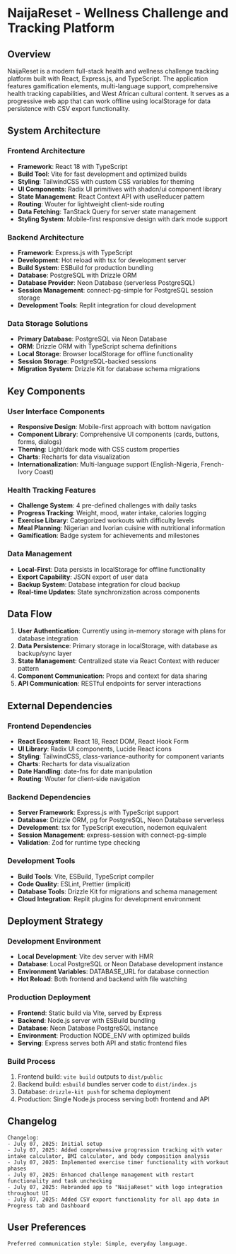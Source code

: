 # NaijaReset - Wellness Challenge and Tracking Platform

## Overview

NaijaReset is a modern full-stack health and wellness challenge tracking platform built with React, Express.js, and TypeScript. The application features gamification elements, multi-language support, comprehensive health tracking capabilities, and West African cultural content. It serves as a progressive web app that can work offline using localStorage for data persistence with CSV export functionality.

## System Architecture

### Frontend Architecture
- **Framework**: React 18 with TypeScript
- **Build Tool**: Vite for fast development and optimized builds
- **Styling**: TailwindCSS with custom CSS variables for theming
- **UI Components**: Radix UI primitives with shadcn/ui component library
- **State Management**: React Context API with useReducer pattern
- **Routing**: Wouter for lightweight client-side routing
- **Data Fetching**: TanStack Query for server state management
- **Styling System**: Mobile-first responsive design with dark mode support

### Backend Architecture
- **Framework**: Express.js with TypeScript
- **Development**: Hot reload with tsx for development server
- **Build System**: ESBuild for production bundling
- **Database**: PostgreSQL with Drizzle ORM
- **Database Provider**: Neon Database (serverless PostgreSQL)
- **Session Management**: connect-pg-simple for PostgreSQL session storage
- **Development Tools**: Replit integration for cloud development

### Data Storage Solutions
- **Primary Database**: PostgreSQL via Neon Database
- **ORM**: Drizzle ORM with TypeScript schema definitions
- **Local Storage**: Browser localStorage for offline functionality
- **Session Storage**: PostgreSQL-backed sessions
- **Migration System**: Drizzle Kit for database schema migrations

## Key Components

### User Interface Components
- **Responsive Design**: Mobile-first approach with bottom navigation
- **Component Library**: Comprehensive UI components (cards, buttons, forms, dialogs)
- **Theming**: Light/dark mode with CSS custom properties
- **Charts**: Recharts for data visualization
- **Internationalization**: Multi-language support (English-Nigeria, French-Ivory Coast)

### Health Tracking Features
- **Challenge System**: 4 pre-defined challenges with daily tasks
- **Progress Tracking**: Weight, mood, water intake, calories logging
- **Exercise Library**: Categorized workouts with difficulty levels
- **Meal Planning**: Nigerian and Ivorian cuisine with nutritional information
- **Gamification**: Badge system for achievements and milestones

### Data Management
- **Local-First**: Data persists in localStorage for offline functionality
- **Export Capability**: JSON export of user data
- **Backup System**: Database integration for cloud backup
- **Real-time Updates**: State synchronization across components

## Data Flow

1. **User Authentication**: Currently using in-memory storage with plans for database integration
2. **Data Persistence**: Primary storage in localStorage, with database as backup/sync layer
3. **State Management**: Centralized state via React Context with reducer pattern
4. **Component Communication**: Props and context for data sharing
5. **API Communication**: RESTful endpoints for server interactions

## External Dependencies

### Frontend Dependencies
- **React Ecosystem**: React 18, React DOM, React Hook Form
- **UI Library**: Radix UI components, Lucide React icons
- **Styling**: TailwindCSS, class-variance-authority for component variants
- **Charts**: Recharts for data visualization
- **Date Handling**: date-fns for date manipulation
- **Routing**: Wouter for client-side navigation

### Backend Dependencies
- **Server Framework**: Express.js with TypeScript support
- **Database**: Drizzle ORM, pg for PostgreSQL, Neon Database serverless
- **Development**: tsx for TypeScript execution, nodemon equivalent
- **Session Management**: express-session with connect-pg-simple
- **Validation**: Zod for runtime type checking

### Development Tools
- **Build Tools**: Vite, ESBuild, TypeScript compiler
- **Code Quality**: ESLint, Prettier (implicit)
- **Database Tools**: Drizzle Kit for migrations and schema management
- **Cloud Integration**: Replit plugins for development environment

## Deployment Strategy

### Development Environment
- **Local Development**: Vite dev server with HMR
- **Database**: Local PostgreSQL or Neon Database development instance
- **Environment Variables**: DATABASE_URL for database connection
- **Hot Reload**: Both frontend and backend with file watching

### Production Deployment
- **Frontend**: Static build via Vite, served by Express
- **Backend**: Node.js server with ESBuild bundling
- **Database**: Neon Database PostgreSQL instance
- **Environment**: Production NODE_ENV with optimized builds
- **Serving**: Express serves both API and static frontend files

### Build Process
1. Frontend build: `vite build` outputs to `dist/public`
2. Backend build: `esbuild` bundles server code to `dist/index.js`
3. Database: `drizzle-kit push` for schema deployment
4. Production: Single Node.js process serving both frontend and API

## Changelog

```
Changelog:
- July 07, 2025: Initial setup
- July 07, 2025: Added comprehensive progression tracking with water intake calculator, BMI calculator, and body composition analysis
- July 07, 2025: Implemented exercise timer functionality with workout phases
- July 07, 2025: Enhanced challenge management with restart functionality and task unchecking
- July 07, 2025: Rebranded app to "NaijaReset" with logo integration throughout UI
- July 07, 2025: Added CSV export functionality for all app data in Progress tab and Dashboard
```

## User Preferences

```
Preferred communication style: Simple, everyday language.
```